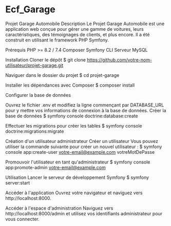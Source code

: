 # Ecf_Garage

Projet Garage Automobile
Description
Le Projet Garage Automobile est une application web conçue pour gérer une gamme de voitures, leurs caractéristiques, des témoignages de clients, et plus encore. Il a été construit en utilisant le framework PHP Symfony.

Prérequis
PHP >= 8.2 / 7.4
Composer
Symfony CLI
Serveur MySQL

Installation
Cloner le dépôt
$ git clone https://github.com/votre-nom-utilisateur/projet-garage.git

Naviguer dans le dossier du projet
$ cd projet-garage

Installer les dépendances avec Composer
$ composer install

Configurer la base de données

Ouvrez le fichier .env et modifiez la ligne commençant par DATABASE_URL pour y mettre vos informations de connexion à la base de données.
Créer la base de données
$ symfony console doctrine:database:create

Effectuer les migrations pour créer les tables
$ symfony console doctrine:migrations:migrate

Création d'un utilisateur administrateur
Créer un utilisateur
Vous pouvez utiliser la commande suivante pour créer un nouvel utilisateur :
$ symfony console app:create-user votre-email@example.com votreMotDePasse

Promouvoir l'utilisateur en tant qu'administrateur
$ symfony console app:promote-admin votre-email@example.com

Utilisation
Lancer le serveur de développement Symfony
$ symfony server:start

Accéder à l'application
Ouvrez votre navigateur et naviguez vers http://localhost:8000.

Accéder à l'espace d'administration
Naviguez vers http://localhost:8000/admin et utilisez vos identifiants administrateur pour vous connecter.
